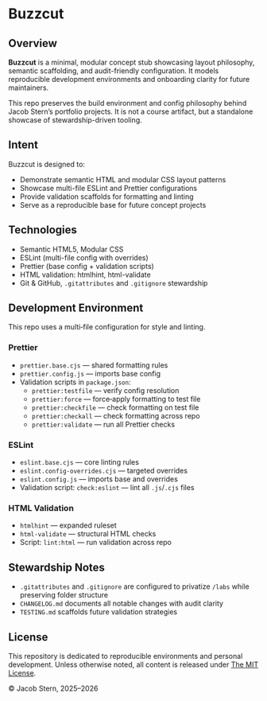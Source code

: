 # Buzzcut

## Overview

**Buzzcut** is a minimal, modular concept stub showcasing layout philosophy, semantic scaffolding, and audit-friendly configuration. It models reproducible development environments and onboarding clarity for future maintainers.

This repo preserves the build environment and config philosophy behind Jacob Stern’s portfolio projects. It is not a course artifact, but a standalone showcase of stewardship-driven tooling.

## Intent

Buzzcut is designed to:

- Demonstrate semantic HTML and modular CSS layout patterns
- Showcase multi-file ESLint and Prettier configurations
- Provide validation scaffolds for formatting and linting
- Serve as a reproducible base for future concept projects

## Technologies

- Semantic HTML5, Modular CSS
- ESLint (multi-file config with overrides)
- Prettier (base config + validation scripts)
- HTML validation: htmlhint, html-validate
- Git & GitHub, `.gitattributes` and `.gitignore` stewardship

## Development Environment

This repo uses a multi‑file configuration for style and linting.

### Prettier

- `prettier.base.cjs` — shared formatting rules
- `prettier.config.js` — imports base config
- Validation scripts in `package.json`:
  - `prettier:testfile` — verify config resolution
  - `prettier:force` — force‑apply formatting to test file
  - `prettier:checkfile` — check formatting on test file
  - `prettier:checkall` — check formatting across repo
  - `prettier:validate` — run all Prettier checks

### ESLint

- `eslint.base.cjs` — core linting rules
- `eslint.config-overrides.cjs` — targeted overrides
- `eslint.config.js` — imports base and overrides
- Validation script: `check:eslint` — lint all `.js`/`.cjs` files

### HTML Validation

- `htmlhint` — expanded ruleset
- `html-validate` — structural HTML checks
- Script: `lint:html` — run validation across repo

## Stewardship Notes

- `.gitattributes` and `.gitignore` are configured to privatize `/labs` while preserving folder structure
- `CHANGELOG.md` documents all notable changes with audit clarity
- `TESTING.md` scaffolds future validation strategies

## License

This repository is dedicated to reproducible environments and personal development.
Unless otherwise noted, all content is released under [The MIT License](https://mit-license.org/).

&copy; Jacob Stern, 2025–2026
